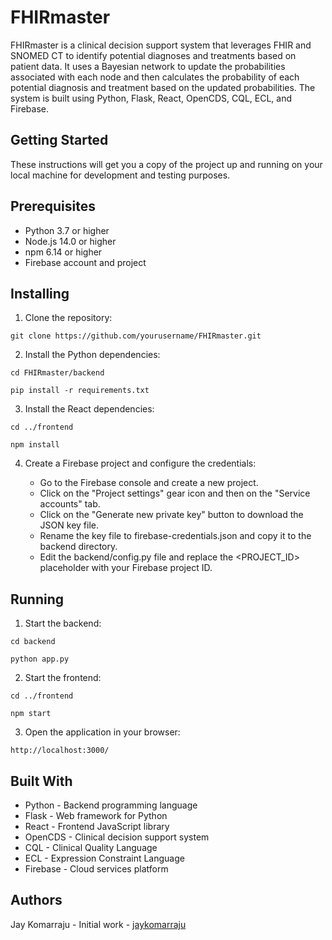 # FHIRmaster

FHIRmaster is a clinical decision support system that leverages FHIR and SNOMED CT to identify potential diagnoses and treatments based on patient data. It uses a Bayesian network to update the probabilities associated with each node and then calculates the probability of each potential diagnosis and treatment based on the updated probabilities. The system is built using Python, Flask, React, OpenCDS, CQL, ECL, and Firebase.


## Getting Started

These instructions will get you a copy of the project up and running on your local machine for development and testing purposes.


## Prerequisites

- Python 3.7 or higher
- Node.js 14.0 or higher
- npm 6.14 or higher
- Firebase account and project


## Installing

1. Clone the repository:

```
git clone https://github.com/yourusername/FHIRmaster.git
```

2. Install the Python dependencies:

```
cd FHIRmaster/backend

pip install -r requirements.txt
```

3. Install the React dependencies:

```
cd ../frontend

npm install
```

4. Create a Firebase project and configure the credentials:

    - Go to the Firebase console and create a new project.
    - Click on the "Project settings" gear icon and then on the "Service accounts" tab.
    - Click on the "Generate new private key" button to download the JSON key file.
    - Rename the key file to firebase-credentials.json and copy it to the backend directory.
    - Edit the backend/config.py file and replace the <PROJECT_ID> placeholder with your Firebase project ID.


## Running

1. Start the backend:

```
cd backend

python app.py
```

2. Start the frontend:

```
cd ../frontend

npm start
```

3. Open the application in your browser:

```
http://localhost:3000/
```


## Built With

- Python - Backend programming language
- Flask - Web framework for Python
- React - Frontend JavaScript library
- OpenCDS - Clinical decision support system
- CQL - Clinical Quality Language
- ECL - Expression Constraint Language
- Firebase - Cloud services platform


## Authors

Jay Komarraju - Initial work - [jaykomarraju](https://github.com/jaykomarraju)
